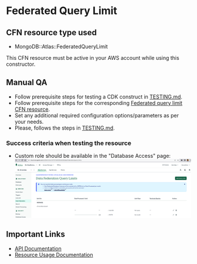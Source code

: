 # Federated Query Limit

## CFN resource type used

- MongoDB::Atlas::FederatedQueryLimit

This CFN resource must be active in your AWS account while using this constructor.

## Manual QA

- Follow prerequisite steps for testing a CDK construct in [TESTING.md](../../../TESTING.md).
- Follow prerequisite steps for the corresponding [Federated query limit CFN resource](https://github.com/mongodb/mongodbatlas-cloudformation-resources/blob/master/cfn-resources/federated-query-limit/test/README.md).
- Set any additional required configuration options/parameters as per your needs.
- Please, follows the steps in [TESTING.md](../../../TESTING.md).

### Success criteria when testing the resource

- Custom role should be available in the "Database Access" page:
  ![image](./test/readmeimages/federated-query-limit.png)

## Important Links

- [API Documentation](https://www.mongodb.com/docs/atlas/reference/api-resources-spec/v2/#tag/Data-Federation/operation/returnFederatedDatabaseQueryLimits)
- [Resource Usage Documentation](https://www.mongodb.com/docs/atlas/data-federation/query/manage-query-limits/)
